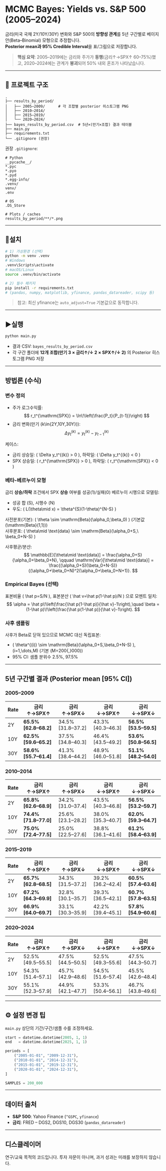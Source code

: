 # MCMC Bayes: Yields vs. S&P 500 (2005–2024)

금리(미국 국채 2Y/10Y/30Y) 변화와 S&P 500의 **방향성 관계**를 5년 구간별로 베이지안(Beta–Binomial) 모형으로 추정합니다.  
**Posterior mean과 95% Credible Interval**을 표/그림으로 저장합니다.

> **핵심 요약**: 2005–2019에는 금리와 주가가 **동행**(금리↑→SPX↑ 60–75%)했고, 2020–2024에는 관계가 **붕괴**되어 50% 내외 혼조가 나타났습니다.

---

## 📁 프로젝트 구조

```
.
├── results_by_period/
│   ├── 2005–2009/      # 각 조합별 posterior 히스토그램 PNG
│   ├── 2010–2014/
│   ├── 2015–2019/
│   └── 2020–2024/
├── bayes_results_by_period.csv  # 5년×(만기×조합) 결과 테이블
├── main.py
├── requirements.txt
└── .gitignore (권장)
```

권장 `.gitignore`:
```
# Python
__pycache__/
*.pyc
*.pyo
*.pyd
*.egg-info/
.venv/
venv/
.env

# OS
.DS_Store

# Plots / caches
results_by_period/**/*.png
```

---

## 🔧설치

```bash
# 1) 가상환경 (선택)
python -m venv .venv
# Windows
.venv\Scripts\activate
# macOS/Linux
source .venv/bin/activate

# 2) 필수 패키지
pip install -r requirements.txt
# (pandas, numpy, matplotlib, yfinance, pandas_datareader, scipy 등)
```

> 참고: 최신 yfinance는 `auto_adjust=True` 기본값으로 동작합니다.

---

## ▶실행

```bash
python main.py
```

- 결과 CSV: `bayes_results_by_period.csv`  
- 각 구간 폴더에 **12개 조합(만기 3 × 금리↑/↓ 2 × SPX↑/↓ 2)** 의 Posterior 히스토그램 PNG 저장

---

## 방법론 (수식)

### 변수 정의
- 주가 로그수익률:  
  $$ r_t^{\mathrm{SPX}} = \ln\!\left(\frac{P_t}{P_{t-1}}\right) $$
- 금리 변화(만기 \(k\in\{2Y,10Y,30Y\}\)):  
  $$ \Delta y_t^{(k)} = y_t^{(k)} - y_{t-1}^{(k)} $$

케이스:
- 금리 상승일: \( \Delta y_t^{(k)} > 0 \), 하락일: \( \Delta y_t^{(k)} < 0 \)  
- SPX 상승일: \( r_t^{\mathrm{SPX}} > 0 \), 하락일: \( r_t^{\mathrm{SPX}} < 0 \)

### 베타-베르누이 모형
금리 **상승/하락** 조건에서 SPX **상승** 여부를 성공(1)/실패(0) 베르누이 시행으로 모델링:
- 성공 합 \(S\), 시행수 \(N\)
- 우도: \( L(\theta\mid x) = \theta^{S}(1-\theta)^{N-S} \)

사전분포(기본): \( \theta \sim \mathrm{Beta}(\alpha_0,\beta_0) \) (기본값 \(\mathrm{Beta}(1,1)\))  
사후분포: \( \theta\mid \text{data} \sim \mathrm{Beta}(\alpha_0+S,\ \beta_0+N-S) \)

사후평균/분산:
$$
\mathbb{E}[\theta\mid \text{data}] = \frac{\alpha_0+S}{\alpha_0+\beta_0+N}, \qquad
\mathrm{Var}[\theta\mid \text{data}] = \frac{(\alpha_0+S)(\beta_0+N-S)}{(\alpha_0+\beta_0+N)^2(\alpha_0+\beta_0+N+1)}.
$$

### Empirical Bayes (선택)
표본비율 \( \hat p=S/N \), 표본분산 \( \hat v=\hat p(1-\hat p)/N \) 으로 모멘트 일치:
$$
\alpha = \hat p\!\left(\frac{\hat p(1-\hat p)}{\hat v}-1\right),\quad
\beta = (1-\hat p)\!\left(\frac{\hat p(1-\hat p)}{\hat v}-1\right).
$$

### 사후 샘플링
사후가 Beta로 닫혀 있으므로 MCMC 대신 독립표본:
- \( \theta^{(i)} \sim \mathrm{Beta}(\alpha_0+S,\beta_0+N-S) \), \(i=1,\dots,M\) (기본 \(M=200{,}000\))
- 95% CI: 샘플 분위수 2.5%, 97.5%

---

## 5년 구간별 결과 (Posterior mean \[95% CI\])

### 2005–2009
| Rate | 금리↑→SPX↑ | 금리↑→SPX↓ | 금리↓→SPX↑ | 금리↓→SPX↓ |
|---|---|---|---|---|
| 2Y | **65.5% [62.8–68.2]** | 34.5% [31.8–37.2] | 43.3% [40.3–46.3] | **56.5% [53.5–59.5]** |
| 10Y | **62.5% [59.6–65.2]** | 37.5% [34.8–40.3] | 46.4% [43.5–49.2] | **53.6% [50.8–56.5]** |
| 30Y | **58.6% [55.7–61.4]** | 41.3% [38.4–44.2] | 48.9% [46.0–51.8] | **51.1% [48.2–54.0]** |

### 2010–2014
| Rate | 금리↑→SPX↑ | 금리↑→SPX↓ | 금리↓→SPX↑ | 금리↓→SPX↓ |
|---|---|---|---|---|
| 2Y | **65.8% [62.6–68.9]** | 34.2% [31.0–37.4] | 43.5% [40.3–46.8] | **56.5% [53.2–59.7]** |
| 10Y | **74.4% [71.8–77.0]** | 25.6% [23.1–28.2] | 38.0% [35.3–40.7] | **62.0% [59.3–64.7]** |
| 30Y | **75.0% [72.4–77.5]** | 25.0% [22.5–27.6] | 38.8% [36.1–41.6] | **61.2% [58.4–63.9]** |

### 2015–2019
| Rate | 금리↑→SPX↑ | 금리↑→SPX↓ | 금리↓→SPX↑ | 금리↓→SPX↓ |
|---|---|---|---|---|
| 2Y | **65.7% [62.8–68.5]** | 34.3% [31.5–37.2] | 39.2% [36.2–42.4] | **60.5% [57.4–63.6]** |
| 10Y | **67.2% [64.3–69.9]** | 32.8% [30.1–35.7] | 39.3% [36.5–42.1] | **60.7% [57.8–63.5]** |
| 30Y | **66.9% [64.0–69.7]** | 33.1% [30.3–35.9] | 42.2% [39.4–45.1] | **57.8% [54.9–60.6]** |

### 2020–2024
| Rate | 금리↑→SPX↑ | 금리↑→SPX↓ | 금리↓→SPX↑ | 금리↓→SPX↓ |
|---|---|---|---|---|
| 2Y | 52.5% [49.5–55.5] | 47.5% [44.5–50.5] | 52.5% [49.3–55.6] | 47.5% [44.3–50.7] |
| 10Y | 54.3% [51.4–57.1] | 45.7% [42.9–48.6] | 54.5% [51.6–57.4] | 45.5% [42.6–48.4] |
| 30Y | 55.1% [52.3–57.9] | 44.9% [42.1–47.7] | 53.3% [50.4–56.1] | 46.7% [43.8–49.6] |

---

## ⚙️ 설정 변경 팁

`main.py` 상단의 기간/구간/샘플 수를 조정하세요.
```python
start = datetime.datetime(2005, 1, 1)
end   = datetime.datetime(2025, 1, 1)

periods = [
    ("2005-01-01", "2009-12-31"),
    ("2010-01-01", "2014-12-31"),
    ("2015-01-01", "2019-12-31"),
    ("2020-01-01", "2024-12-31"),
]

SAMPLES = 200_000
```

---

## 데이터 출처
- **S&P 500**: Yahoo Finance (`^GSPC`, `yfinance`)  
- **금리**: FRED – DGS2, DGS10, DGS30 (`pandas_datareader`)

---

## 디스클레이머
연구/교육 목적의 코드입니다. 투자 자문이 아니며, 과거 성과는 미래를 보장하지 않습니다.

